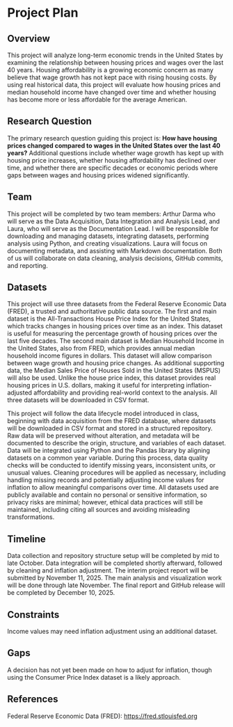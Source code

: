 # Project Plan

## Overview
This project will analyze long-term economic trends in the United States by 
examining the relationship between housing prices and wages over the last 40 years. 
Housing affordability is a growing economic concern as many believe that wage growth 
has not kept pace with rising housing costs. By using real historical data, this project will 
evaluate how housing prices and median household income have changed over time and whether 
housing has become more or less affordable for the average American. 

## Research Question
The primary research question guiding this project is: 
**How have housing prices changed compared to wages in the United States over the last 40 years?** 
Additional questions include whether wage growth has kept up with housing price increases, 
whether housing affordability has declined over time, and whether there are specific decades 
or economic periods where gaps between wages and housing prices widened significantly.

## Team
This project will be completed by two team members: Arthur Darma who will serve as the 
Data Acquisition, Data Integration and Analysis Lead, and Laura, who will serve as the 
Documentation Lead. I will be responsible for downloading and managing datasets, 
integrating datasets, performing analysis using Python, and creating visualizations. 
Laura will focus on documenting metadata, and assisting with Markdown documentation. 
Both of us will collaborate on data cleaning, analysis decisions, GitHub commits, and 
reporting.

## Datasets
This project will use three datasets from the Federal Reserve Economic Data (FRED), 
a trusted and authoritative public data source. The first and main dataset is the 
All-Transactions House Price Index for the United States, which tracks 
changes in housing prices over time as an index. This dataset is useful for measuring 
the percentage growth of housing prices over the last five decades. 
The second main dataset is Median Household Income in the United States, 
also from FRED, which provides annual median household income figures in dollars. 
This dataset will allow comparison between wage growth and housing price changes. 
As additional supporting data, the Median Sales Price of Houses Sold in the United States 
(MSPUS) will also be used. Unlike the house price index, this dataset provides real housing 
prices in U.S. dollars, making it useful for interpreting inflation-adjusted affordability 
and providing real-world context to the analysis. All three datasets will be downloaded in 
CSV format.

This project will follow the data lifecycle model introduced in class, 
beginning with data acquisition from the FRED database, where datasets will be downloaded 
in CSV format and stored in a structured repository. Raw data will be preserved without 
alteration, and metadata will be documented to describe the origin, structure, and 
variables of each dataset. Data will be integrated using Python and the Pandas library by 
aligning datasets on a common year variable. During this process, data quality checks will be 
conducted to identify missing years, inconsistent units, or unusual values. 
Cleaning procedures will be applied as necessary, including handling missing records and 
potentially adjusting income values for inflation to allow meaningful comparisons over time. 
All datasets used are publicly available and contain no personal or sensitive information, 
so privacy risks are minimal; however, ethical data practices will still be maintained, 
including citing all sources and avoiding misleading transformations.

## Timeline
Data collection and repository structure setup will be completed by mid to late October. 
Data integration will be completed shortly afterward, followed by cleaning and inflation 
adjustment. The interim project report will be submitted by November 11, 2025. 
The main analysis and visualization work will be done through late November. The final 
report and GitHub release will be completed by December 10, 2025.

## Constraints
Income values may need inflation adjustment using an additional dataset.

## Gaps
A decision has not yet been made on how to adjust for inflation, though using the 
Consumer Price Index dataset is a likely approach. 

## References
Federal Reserve Economic Data (FRED): https://fred.stlouisfed.org  

